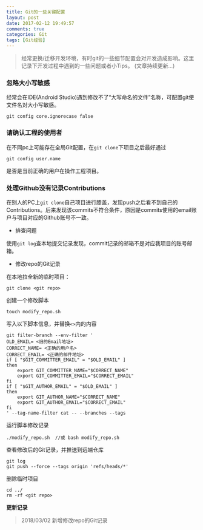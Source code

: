 ```yaml
---
title: Git的一些关键配置
layout: post
date: 2017-02-12 19:49:57
comments: true
categories: Git
tags: [Git经验]
---
```

> 经常更换/迁移开发环境，有时git的一些细节配置会对开发造成影响。这里记录下开发过程中遇到的一些问题或者小Tips。
> (文章持续更新...)

### 忽略大小写敏感
经常会在IDE(Android Studio)遇到修改不了“大写命名的文件”名称，可配置git使文件名对大小写敏感。 
 
```
git config core.ignorecase false
```  

### 请确认工程的使用者
在不同pc上可能存在全局Git配置，在`git clone`下项目之后最好通过  

```
git config user.name 
```  
是否是当前正确的用户在操作工程项目。

### 处理Github没有记录Contributions
在别人的PC上`git clone`自己项目进行膝盖，发现push之后看不到自己的Contributions。后来发现该commits不符合条件，原因是commits使用的email账户与项目对应的Github账号不一致。 
 
* 排查问题
  
使用`git log`查本地提交记录发现，commit记录的邮箱不是对应我项目的账号邮箱。

* 修改repo的Git记录  

在本地拉全新的临时项目：  

```
git clone <git repo>
```     
创建一个修改脚本  

```
touch modify_repo.sh
```   

写入以下脚本信息，并替换`<>`内的内容
  
```   
git filter-branch --env-filter '
OLD_EMAIL= <旧的Email地址>
CORRECT_NAME= <正确的用户名>
CORRECT_EMAIL= <正确的邮件地址>
if [ "$GIT_COMMITTER_EMAIL" = "$OLD_EMAIL" ]
then
    export GIT_COMMITTER_NAME="$CORRECT_NAME"
    export GIT_COMMITTER_EMAIL="$CORRECT_EMAIL"
fi
if [ "$GIT_AUTHOR_EMAIL" = "$OLD_EMAIL" ]
then
    export GIT_AUTHOR_NAME="$CORRECT_NAME"
    export GIT_AUTHOR_EMAIL="$CORRECT_EMAIL"
fi
' --tag-name-filter cat -- --branches --tags
```    
运行脚本修改记录

```
./modify_repo.sh  //或 bash modify_repo.sh
```
查看修改后的Git记录，并推送到远端仓库

```
git log
git push --force --tags origin 'refs/heads/*'
```
删除临时项目
```
cd ../
rm -rf <git repo>
```



**更新记录**
>2018/03/02  新增修改repo的Git记录




